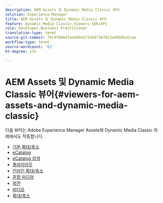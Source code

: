 ```yaml
---
description: AEM Assets 및 Dynamic Media Classic 뷰어
solution: Experience Manager
title: AEM Assets 및 Dynamic Media Classic 뷰어
feature: Dynamic Media Classic,Viewers,SDK/API
role: Developer,Business Practitioner
translation-type: tm+mt
source-git-commit: f6c97606d7a4209427316d7367013ad9585a5cae
workflow-type: tm+mt
source-wordcount: '61'
ht-degree: 11%

---
```



# AEM Assets 및 Dynamic Media Classic 뷰어{#viewers-for-aem-assets-and-dynamic-media-classic}

다음 뷰어는 Adobe Experience Manager Assets와 Dynamic Media Classic 아래에서도 작동합니다.

* [기본 확대/축소](c-html5-20-basic-zoom-viewer-about/c-html5-20-basic-zoom-viewer-about.md)
* [eCatalog](c-html5-20-ecatalog-viewer-about/c-html5-20-ecatalog-viewer-about.md)
* [eCatalog 검색](c-html5-ecatsearch-viewer-about/c-html5-ecatsearch-viewer-about.md)
* [플라이아웃](c-html5-flyout-viewer-20-about/c-html5-flyout-viewer-20-about.md)
* [인라인 확대/축소](c-html5-inlinezoom-viewer-about/c-html5-inlinezoom-viewer-about.md)
* [혼합 미디어](c-html5-mixedmedia-viewer-about/c-html5-mixedmedia-viewer-about.md)
* [회전](c-html5-spin-viewer-about/c-html5-spin-viewer-about.md)
* [비디오](c-html5-video-reference/c-html5-video-reference.md)
* [확대/축소](c-html5-20-zoom-viewer-about/c-html5-20-zoom-viewer-about.md)

<!--Add others. The TOC levels in the viewers TOC doesn't seem quite right RB: FIXED-->